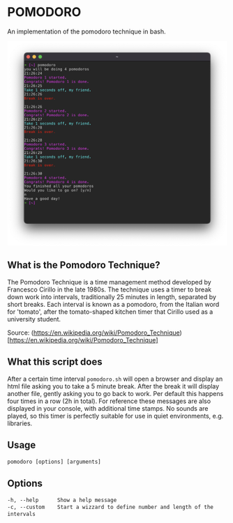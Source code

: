 # POMODORO

An implementation of the pomodoro technique in bash.

![](readme.png)

## What is the Pomodoro Technique?

The Pomodoro Technique is a time management method developed by Francesco Cirillo in the late 1980s. The technique uses a timer to break down work into intervals, traditionally 25 minutes in length, separated by short breaks. Each interval is known as a pomodoro, from the Italian word for 'tomato', after the tomato-shaped kitchen timer that Cirillo used as a university student.

Source: (https://en.wikipedia.org/wiki/Pomodoro_Technique)[https://en.wikipedia.org/wiki/Pomodoro_Technique]

## What this script does

After a certain time interval `pomodoro.sh` will open a browser and display an html file asking you to take a 5 minute break. After the break it will display another file, gently asking you to go back to work. Per default this happens four times in a row (2h in total). For reference these messages are also displayed in your console, with additional time stamps. No sounds are played, so this timer is perfectly suitable for use in quiet environments, e.g. libraries.

## Usage
```
pomodoro [options] [arguments]
```
## Options

```
-h, --help      Show a help message
-c, --custom    Start a wizzard to define number and length of the intervals
```